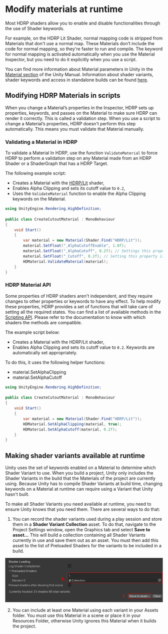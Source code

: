 # Modify materials at runtime

Most HDRP shaders allow you to enable and disable functionalities through the use of Shader keywords.

For example, on the HDRP Lit Shader, normal mapping code is stripped from Materials that don't use a normal map. These Materials don’t include the code for normal mapping, so they're faster to run and compile. The keyword for normal mapping is activated automatically when you use the Material Inspector, but you need to do it explicitly when you use a script.

You can find more information about Material parameters in Unity in the [Material section](https://docs.unity3d.com/Manual/MaterialsAccessingViaScript.html) of the Unity Manual. Information about shader variants, shader keywords and access in standalone builds can be found [here](https://docs.unity3d.com/Manual/shader-variants-and-keywords.html).

## Modifying HDRP Materials in scripts

When you change a Material’s properties in the Inspector, HDRP sets up properties, keywords, and passes on the Material to make sure HDRP can render it correctly. This is called a validation step.
When you use a script to change a Material’s properties, HDRP doesn't perform this step automatically. This means you must validate that Material manually.

### Validating a Material in HDRP

To validate a Material In HDRP, use the function `ValidateMaterial` to  force HDRP to perform a validation step on any Material made from an HDRP Shader or a ShaderGraph that has a HDRP Target.

The following example script:

 * Creates a Material with the [HDRP/Lit](lit-material.md) shader,
 * Enables Alpha Clipping and sets its cutoff value to `0.2`,
 * Uses the `ValidateMaterial` function to enable the Alpha Clipping keywords on the Material.

```C#
using UnityEngine.Rendering.HighDefinition;

public class CreateCutoutMaterial : MonoBehaviour
{
    void Start()
    {
        var material = new Material(Shader.Find("HDRP/Lit"));
        material.SetFloat("_AlphaCutoffEnable", 1.0f);
        material.SetFloat("_AlphaCutoff", 0.2f); // Settings this property is for HDRP
        material.SetFloat("_Cutoff", 0.2f); // Setting this property is for the GI baking system
        HDMaterial.ValidateMaterial(material);
    }
}
```

### HDRP Material API

Some properties of HDRP shaders aren't independent, and they require changes to other properties or keywords to have any effect.
To help modify these properties, HDRP provides a set of functions that will take care of setting all the required states.
You can find a list of available methods in the [Scripting API](xref:UnityEngine.Rendering.HighDefinition.HDMaterial).
Please refer to the documentation to know with which shaders the methods are compatible.

The example script below:

 * Creates a Material with the HDRP/Lit shader,
 * Enables Alpha Clipping and sets its cutoff value to `0.2`. Keywords are automatically set appropriately.

To do this, it uses the following helper functions:

 * material.SetAlphaClipping
 * material.SetAlphaCutoff

```C#
using UnityEngine.Rendering.HighDefinition;

public class CreateCutoutMaterial : MonoBehaviour
{
    void Start()
    {
        var material = new Material(Shader.Find("HDRP/Lit"));
        HDMaterial.SetAlphaClipping(material, true);
        HDMaterial.SetAlphaCutoff(material, 0.2f);
    }
}
```

## Making shader variants available at runtime

Unity uses the set of keywords enabled on a Material to determine which Shader Variant to use. When you build a project, Unity only includes the Shader Variants in the build that the Materials of the project are currently using.
Because Unity has to compile Shader Variants at build time, changing keywords on a Material at runtime can require using a Variant that Unity hasn't built.

To make all Shader Variants you need available at runtime, you need to ensure Unity knows that you need them. There are several ways to do that:

1. You can record the shader variants used during a play session and store them in a **Shader Variant Collection** asset. To do that, navigate to the Project Settings window, open the Graphics tab and select **Save to asset…** This will build a collection containing all Shader Variants currently in use and save them out as an asset. You must then add this asset to the list of Preloaded Shaders for the variants to be included in a build.

![](Images/shader-variants.png)

2. You can include at least one Material using each variant in your Assets folder. You must use this Material in a scene or place it in your Resources Folder, otherwise Unity ignores this Material when it builds the project.
